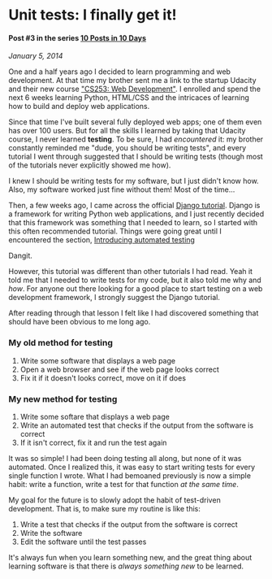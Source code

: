 # Unit tests: I finally get it!
#### Post #3 in the series [10 Posts in 10 Days](http://www.qdonnellan.com/blog/2014/01/03)
*January 5, 2014*

One and a half years ago I decided to learn programming and web development. At that time my brother sent me a link to the startup Udacity and their new course ["CS253: Web Development"](https://www.udacity.com/course/cs253). I enrolled and spend the next 6 weeks learning Python, HTML/CSS and the intricaces of learning how to build and deploy web applications. 

Since that time I've built several fully deployed web apps; one of them even has over 100 users. But for all the skills I learned by taking that Udacity course, I never learned **testing**. To be sure, I had *encountered* it: my brother constantly reminded me "dude, you should be writing tests", and every tutorial I went through suggested that I should be writing tests (though most of the tutorials never explicitly showed me how).

I knew I should be writing tests for my software, but I just didn't know how. Also, my software worked just fine without them! Most of the time...

Then, a few weeks ago, I came across the official [Django tutorial](https://docs.djangoproject.com/en/1.6/intro/). Django is a framework for writing Python web applications, and I just recently decided that this framework was something that I needed to learn, so I started with this often recommended tutorial. Things were going great until I encountered the section, [Introducing automated testing](https://docs.djangoproject.com/en/1.6/intro/tutorial05/)

Dangit.

However, this tutorial was different than other tutorials I had read. Yeah it told me that I needed to write tests for my code, but it also told me why and *how*. For anyone out there looking for a good place to start testing on a web development framework, I strongly suggest the Django tutorial.

After reading through that lesson I felt like I had discovered something that should have been obvious to me long ago. 

### My old method for testing

1. Write some software that displays a web page
2. Open a web browser and see if the web page looks correct
3. Fix it if it doesn't looks correct, move on it if does

### My new method for testing

1. Write some softare that displays a web page
2. Write an automated test that checks if the output from the software is correct
3. If it isn't correct, fix it and run the test again

It was so simple! I had been doing testing all along, but none of it was automated. Once I realized this, it was easy to start writing tests for every single function I wrote. What I had bemoaned previously is now a simple habit: write a function, write a test for that function *at the same time*. 

My goal for the future is to slowly adopt the habit of test-driven development. That is, to make sure my routine is like this:

1. Write a test that checks if the output from the software is correct
2. Write the software
3. Edit the software until the test passes

It's always fun when you learn something new, and the great thing about learning software is that there is *always something new* to be learned. 


